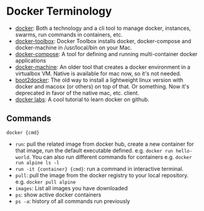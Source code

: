 # Docker Terminology

* [docker](https://docs.docker.com): Both a technology and a cli tool to manage docker, instances, swarms, run commands in containers, etc.
* [docker-toolbox](https://docs.docker.com/docker-for-mac/docker-toolbox/): Docker Toolbox installs docker, docker-compose and docker-machine in /usr/local/bin on your Mac.
* [docker-compose](https://docs.docker.com/compose/overview/): A tool for defining and running multi-container docker applications
* [docker-machine](https://docs.docker.com/machine/): An older tool that creates a docker environment in a virtualbox VM. Native is available for mac now, so it's not needed.
* [boot2docker](http://boot2docker.io/): The old way to install a lightweight linux version with docker and macosx (or others) on top of that. Or something. Now it's deprecated in favor of the native mac, etc. client.
* [docker labs](https://github.com/docker/labs): A cool tutorial to learn docker on github.

## Commands

`docker {cmd}`

* `run`: pull the related image from docker hub, create a new container for that image, run the default executable defined. e.g. `docker run hello-world`. You can also run different commands for containers e.g. `docker run alpine ls -l`
* `run -it {container} {cmd}`: run a command in interactive terminal.
* `pull`: pull the image from the docker registry to your local repository. e.g. `docker pull alpine`
* `images`: List all images you have downloaded
* `ps`: show active docker containers
* `ps -a`: history of all commands run previously
